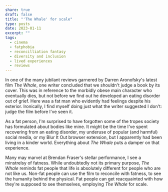 ```yaml
---
share: true
draft: false
title: "'The Whale' for scale"
type: posts
date: 2023-01-11
excerpt: ""
tags:
  - cinema
  - fatphobia
  - reconcilliation fantasy
  - diversity and inclusion
  - lived experiences
  - reviews
---
```


In one of the many jubilant reviews garnered by Darren Aronofsky's latest film _The Whale_, one writer concluded that we shouldn't judge a book by its cover. This was in reference to the morbidly obese main character who eventually dies, but not before we find out he developed an eating disorder out of grief. Here was a fat man who evidently had feelings despite his exterior. Ironically, I find myself doing just what the writer suggested I don't: judge the film before I've seen it.

As a fat person, I'm surprised to have forgotten some of the tropes society has formulated about bodies like mine. It might be the time I've spent recovering from an eating disorder, my underuse of popular (and harmful) social media, or my Blur It Out browser extension, but I apparently had been living in a kinder world. Everything about *The Whale* puts a damper on that experience.

Many may marvel at Brendan Fraser's stellar performance, I see a minstrelsy of fatness. While undoubtedly not its primary purpose, _The Whale_ reminds fat people that life is absolutely different for people who are not like us. Non-fat people can use the film to reconcile with fatness, to see the humanity behind the physical. Fat people can get reacquainted with how they're supposed to see themselves, employing _The Whale_ for scale.